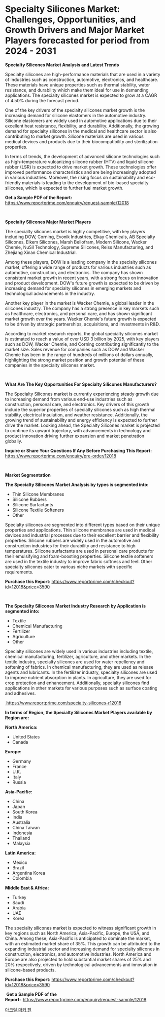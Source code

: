 <p><h1>Specialty Silicones Market: Challenges, Opportunities, and Growth Drivers and Major Market Players forecasted for period from 2024 - 2031</h1></p><p><strong>Specialty Silicones Market Analysis and Latest Trends</strong></p>
<p><p>Specialty silicones are high-performance materials that are used in a variety of industries such as construction, automotive, electronics, and healthcare. These materials have unique properties such as thermal stability, water resistance, and durability which make them ideal for use in demanding applications. The specialty silicones market is expected to grow at a CAGR of 4.50% during the forecast period.</p><p>One of the key drivers of the specialty silicones market growth is the increasing demand for silicone elastomers in the automotive industry. Silicone elastomers are widely used in automotive applications due to their excellent heat resistance, flexibility, and durability. Additionally, the growing demand for specialty silicones in the medical and healthcare sector is also contributing to market growth. Silicone materials are used in various medical devices and products due to their biocompatibility and sterilization properties.</p><p>In terms of trends, the development of advanced silicone technologies such as high-temperature vulcanizing silicone rubber (HTV) and liquid silicone rubber (LSR) is expected to drive market growth. These technologies offer improved performance characteristics and are being increasingly adopted in various industries. Moreover, the rising focus on sustainability and eco-friendly materials is leading to the development of bio-based specialty silicones, which is expected to further fuel market growth.</p></p>
<p><strong>Get a Sample PDF of the Report:&nbsp;</strong> <a href="https://www.reportprime.com/enquiry/request-sample/12018">https://www.reportprime.com/enquiry/request-sample/12018</a></p>
<p>&nbsp;</p>
<p><strong>Specialty Silicones Major Market Players</strong></p>
<p><p>The specialty silicones market is highly competitive, with key players including DOW, Corning, Evonik Industries, Elkay Chemicals, AB Specialty Silicones, Elkem Silicones, Marsh Bellofram, Modern Silicone, Wacker Chemie, NuSil Technology, Supreme Silicones, Reiss Manufacturing, and Zhejiang Xinan Chemical Industrial.</p><p>Among these players, DOW is a leading company in the specialty silicones market, offering a wide range of products for various industries such as automotive, construction, and electronics. The company has shown consistent market growth in recent years, with a strong focus on innovation and product development. DOW's future growth is expected to be driven by increasing demand for specialty silicones in emerging markets and technological advancements in the industry.</p><p>Another key player in the market is Wacker Chemie, a global leader in the silicones industry. The company has a strong presence in key markets such as healthcare, electronics, and personal care, and has shown significant market growth over the years. Wacker Chemie's future growth is expected to be driven by strategic partnerships, acquisitions, and investments in R&D.</p><p>According to market research reports, the global specialty silicones market is estimated to reach a value of over USD 3 billion by 2025, with key players such as DOW, Wacker Chemie, and Corning contributing significantly to the market size. Sales revenue for companies such as DOW and Wacker Chemie has been in the range of hundreds of millions of dollars annually, highlighting the strong market position and growth potential of these companies in the specialty silicones market.</p></p>
<p>&nbsp;</p>
<p><strong>What Are The Key Opportunities For Specialty Silicones Manufacturers?</strong></p>
<p><p>The Specialty Silicones market is currently experiencing steady growth due to increasing demand from various end-use industries such as construction, personal care, and electronics. Key drivers of this growth include the superior properties of specialty silicones such as high thermal stability, electrical insulation, and weather resistance. Additionally, the growing trend of sustainability and energy efficiency is expected to further drive the market. Looking ahead, the Specialty Silicones market is projected to continue its upward trajectory, with advancements in technology and product innovation driving further expansion and market penetration globally.</p></p>
<p><strong>Inquire or Share Your Questions If Any Before Purchasing This Report:</strong> <a href="https://www.reportprime.com/enquiry/pre-order/12018">https://www.reportprime.com/enquiry/pre-order/12018</a></p>
<p>&nbsp;</p>
<p><strong>Market Segmentation</strong></p>
<p><strong>The Specialty Silicones Market Analysis by types is segmented into:</strong></p>
<p><ul><li>Thin Silicone Membranes</li><li>Silicone Rubbers</li><li>Silicone Surfactants</li><li>Silicone Textile Softeners</li><li>Other</li></ul></p>
<p><p>Specialty silicones are segmented into different types based on their unique properties and applications. Thin silicone membranes are used in medical devices and industrial processes due to their excellent barrier and flexibility properties. Silicone rubbers are widely used in the automotive and construction industries for their durability and resistance to high temperatures. Silicone surfactants are used in personal care products for their emulsifying and foam-boosting properties. Silicone textile softeners are used in the textile industry to improve fabric softness and feel. Other specialty silicones cater to various niche markets with specific requirements.</p></p>
<p><strong>Purchase this Report:&nbsp;</strong><a href="https://www.reportprime.com/checkout?id=12018&price=3590">https://www.reportprime.com/checkout?id=12018&price=3590</a></p>
<p>&nbsp;</p>
<p><strong>The Specialty Silicones Market Industry Research by Application is segmented into:</strong></p>
<p><ul><li>Textile</li><li>Chemical Manufacturing</li><li>Fertilizer</li><li>Agriculture</li><li>Other</li></ul></p>
<p><p>Specialty silicones are widely used in various industries including textile, chemical manufacturing, fertilizer, agriculture, and other markets. In the textile industry, specialty silicones are used for water repellency and softening of fabrics. In chemical manufacturing, they are used as release agents and lubricants. In the fertilizer industry, specialty silicones are used to improve nutrient absorption in plants. In agriculture, they are used for crop protection and enhancement. Additionally, specialty silicones find applications in other markets for various purposes such as surface coating and adhesives.</p></p>
<p><a href="https://www.reportprime.com/specialty-silicones-r12018">&nbsp;https://www.reportprime.com/specialty-silicones-r12018</a></p>
<p><strong>In terms of Region, the Specialty Silicones Market Players available by Region are:</strong></p>
<p>
    <p> <strong> North America: </strong>
        <ul>
            <li>United States</li>
            <li>Canada</li>
        </ul>
        </p> 
    <p> <strong> Europe: </strong>
        <ul>
            <li>Germany</li>
            <li>France</li>
            <li>U.K.</li>
            <li>Italy</li>
            <li>Russia</li>
        </ul>
        </p> 
    <p> <strong> Asia-Pacific: </strong>
        <ul>
            <li>China</li>
            <li>Japan</li>
            <li>South Korea</li>
            <li>India</li>
            <li>Australia</li>
            <li>China Taiwan</li>
            <li>Indonesia</li>
            <li>Thailand</li>
            <li>Malaysia</li>
        </ul>
        </p> 
    <p> <strong> Latin America: </strong>
        <ul>
            <li>Mexico</li>
            <li>Brazil</li>
            <li>Argentina Korea</li>
            <li>Colombia</li>
        </ul>
        </p> 
    <p> <strong> Middle East & Africa: </strong>
        <ul>
            <li>Turkey</li>
            <li>Saudi</li>
            <li>Arabia</li>
            <li>UAE</li>
            <li>Korea</li>
        </ul>
    </p>
    </p>
<p><p>The specialty silicones market is expected to witness significant growth in key regions such as North America, Asia-Pacific, Europe, the USA, and China. Among these, Asia-Pacific is anticipated to dominate the market, with an estimated market share of 35%. This growth can be attributed to the expanding industrial sector and increasing demand for specialty silicones in construction, electronics, and automotive industries. North America and Europe are also projected to hold substantial market shares of 25% and 20% respectively, driven by technological advancements and innovation in silicone-based products.</p></p>
<p><strong>Purchase this Report: </strong><a href="https://www.reportprime.com/checkout?id=12018&price=3590">https://www.reportprime.com/checkout?id=12018&price=3590</a></p>
<p>&nbsp;<strong>Get a Sample PDF of the Report:&nbsp;&nbsp;</strong><a href="https://www.reportprime.com/enquiry/request-sample/12018">https://www.reportprime.com/enquiry/request-sample/12018</a></p>
<p><strong></strong></p>
<p><p><a href="https://github.com/lzrvbyqzftro57/Market-Research-Report-List-2/blob/main/487250667255.md">아크릴 마커 펜</a></p></p>